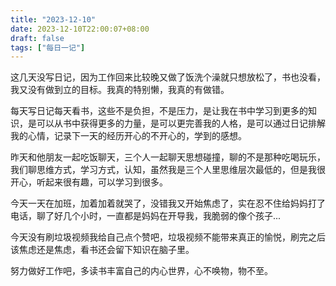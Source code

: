 ```yaml
---
title: "2023-12-10"
date: 2023-12-10T22:00:07+08:00
draft: false
tags: ["每日一记"]
---
```

这几天没写日记，因为工作回来比较晚又做了饭洗个澡就只想放松了，书也没看，我又没有做到立的目标。我真的特别懒，我真的有做错。

每天写日记每天看书，这些不是负担，不是压力，是让我在书中学习到更多的知识，是可以从书中获得更多的力量，是可以更完善我的人格，是可以通过日记排解我的心情，记录下一天的经历开心的不开心的，学到的感想。

昨天和他朋友一起吃饭聊天，三个人一起聊天思想碰撞，聊的不是那种吃喝玩乐，我们聊思维方式，学习方式，认知，虽然我是三个人里思维层次最低的，但是我很开心，听起来很有趣，可以学习到很多。

今天一天在加班，加着加着就哭了，没错我又开始焦虑了，实在忍不住给妈妈打了电话，聊了好几个小时，一直都是妈妈在开导我，我脆弱的像个孩子...

今天没有刷垃圾视频我给自己点个赞吧，垃圾视频不能带来真正的愉悦，刷完之后该焦虑还是焦虑，看书还会留下知识在脑子里。

努力做好工作吧，多读书丰富自己的内心世界，心不唤物，物不至。

